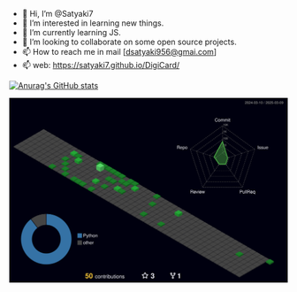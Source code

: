 - 👋 Hi, I’m @Satyaki7
- 👀 I’m interested in learning new things.
- 🌱 I’m currently learning JS.
- 💞️ I’m looking to collaborate on some open source projects.
- 📫 How to reach me in mail [dsatyaki956@gmai.com]
- 📫 web:  https://satyaki7.github.io/DigiCard/

[![Anurag's GitHub stats](https://github-readme-stats.vercel.app/api?username=Satyaki7&theme=date_night)](https://github.com/anuraghazra/github-readme-stats)

![](./profile-3d-contrib/profile-night-green.svg)
